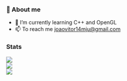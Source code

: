 ### 🌙 About me 
- 🌱 I’m currently learning C++ and OpenGL
- 📫 To reach me joaovitor14mju@gmail.com

### Stats

![](https://github-readme-stats.vercel.app/api?username=Erwin5642&theme=radical&hide_border=true&include_all_commits=true&count_private=false)<br/>
![](https://github-readme-streak-stats.herokuapp.com/?user=Erwin5642&theme=radical&hide_border=true)<br/>
![](https://github-readme-stats.vercel.app/api/top-langs/?username=Erwin5642&theme=radical&hide_border=true&include_all_commits=true&count_private=false&layout=compact)
